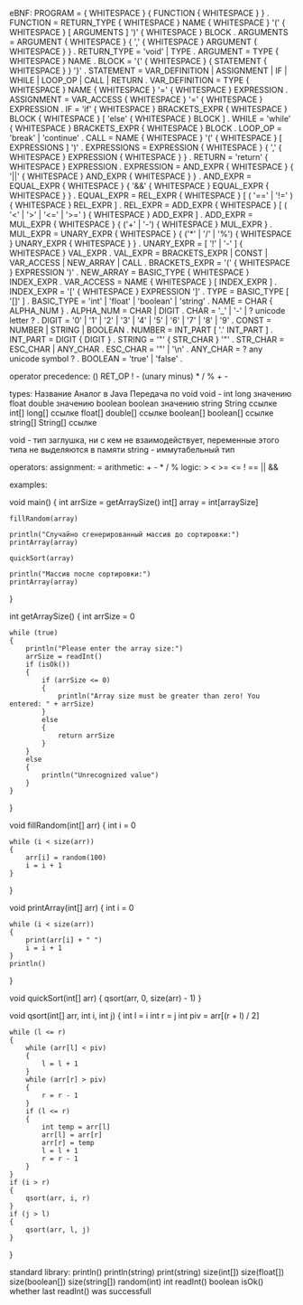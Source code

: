 eBNF:
    PROGRAM = { WHITESPACE } { FUNCTION { WHITESPACE } } .
    FUNCTION = RETURN_TYPE
               { WHITESPACE } NAME
               { WHITESPACE } '('
               { WHITESPACE } [ ARGUMENTS ] ')'
               { WHITESPACE } BLOCK .
    ARGUMENTS = ARGUMENT { WHITESPACE } { ',' { WHITESPACE } ARGUMENT { WHITESPACE } } .
    RETURN_TYPE = 'void' | TYPE .
    ARGUMENT = TYPE { WHITESPACE } NAME .
    BLOCK = '{' { WHITESPACE } { STATEMENT { WHITESPACE } } '}' .
    STATEMENT = VAR_DEFINITION | ASSIGNMENT | IF | WHILE | LOOP_OP | CALL | RETURN .
    VAR_DEFINITION = TYPE
                     { WHITESPACE } NAME
                     { WHITESPACE } '='
                     { WHITESPACE } EXPRESSION .
    ASSIGNMENT = VAR_ACCESS { WHITESPACE } '=' { WHITESPACE } EXPRESSION .
    IF = 'if'
         { WHITESPACE } BRACKETS_EXPR
         { WHITESPACE } BLOCK
         { WHITESPACE } [ 'else' { WHITESPACE } BLOCK ] .
    WHILE = 'while'
            { WHITESPACE } BRACKETS_EXPR
            { WHITESPACE } BLOCK .
    LOOP_OP = 'break' | 'continue' .
    CALL = NAME { WHITESPACE } '(' { WHITESPACE } [ EXPRESSIONS ] ')' .
    EXPRESSIONS = EXPRESSION { WHITESPACE }
                  { ',' { WHITESPACE } EXPRESSION { WHITESPACE } } .
    RETURN = 'return' { WHITESPACE } EXPRESSION .
    EXPRESSION = AND_EXPR { WHITESPACE } { '||' { WHITESPACE } AND_EXPR { WHITESPACE } } .
    AND_EXPR = EQUAL_EXPR { WHITESPACE } { '&&' { WHITESPACE } EQUAL_EXPR { WHITESPACE } } .
    EQUAL_EXPR = REL_EXPR { WHITESPACE } [ ( '==' | '!=' ) { WHITESPACE } REL_EXPR ] .
    REL_EXPR = ADD_EXPR { WHITESPACE } [ ( '<' | '>' | '<=' | '>=' ) { WHITESPACE } ADD_EXPR ] .
    ADD_EXPR = MUL_EXPR { WHITESPACE } { ('+' | '-') { WHITESPACE } MUL_EXPR } .
    MUL_EXPR = UNARY_EXPR { WHITESPACE } { ('*' | '/' | '%') { WHITESPACE } UNARY_EXPR { WHITESPACE } } .
    UNARY_EXPR = [ '!' | '-' ] { WHITESPACE } VAL_EXPR .
    VAL_EXPR = BRACKETS_EXPR | CONST | VAR_ACCESS | NEW_ARRAY | CALL .
    BRACKETS_EXPR = '(' { WHITESPACE } EXPRESSION ')' .
    NEW_ARRAY = BASIC_TYPE { WHITESPACE } INDEX_EXPR .
    VAR_ACCESS = NAME { WHITESPACE } [ INDEX_EXPR ] .
    INDEX_EXPR = '[' { WHITESPACE } EXPRESSION ']' .
    TYPE = BASIC_TYPE [ '[]' ] .
    BASIC_TYPE = 'int' | 'float' | 'boolean' | 'string' .
    NAME = CHAR { ALPHA_NUM } .
    ALPHA_NUM = CHAR | DIGIT .
    CHAR = '_' | '-' | ? unicode letter ? .
    DIGIT = '0' | '1' | '2' | '3' | '4' | '5' | '6' | '7' | '8' | '9' .
    CONST = NUMBER | STRING | BOOLEAN .
    NUMBER = INT_PART [ '.' INT_PART ] .
    INT_PART = DIGIT { DIGIT } .
    STRING = '"' { STR_CHAR } '"' .
    STR_CHAR = ESC_CHAR | ANY_CHAR .
    ESC_CHAR = '\"' | '\n' .
    ANY_CHAR = ? any unicode symbol ? .
    BOOLEAN = 'true' | 'false' .

operator precedence:
    () RET_OP
    ! - (unary minus)
    * / %
    + -

types:
    Название    Аналог в Java       Передача по
    void        void                -
    int         long                значению
    float       double              значению
    boolean     boolean             значению
    string      String              ссылке
    int[]       long[]              ссылке
    float[]     double[]            ссылке
    boolean[]   boolean[]           ссылке
    string[]    String[]            ссылке

void - тип заглушка, ни с кем не взаимодействует, переменные этого типа не выделяются в памяти
string - иммутабельный тип

operators:
    assignment: =
    arithmetic: + - * / %
    logic: > < >= <= ! == || &&

examples:

void main()
{
    int arrSize = getArraySize()
    int[] array = int[arraySize]

    fillRandom(array)

    println("Случайно сгенерированный массив до сортировки:")
    printArray(array)

    quickSort(array)

    println("Массив после сортировки:")
    printArray(array)
}


int getArraySize()
{
    int arrSize = 0

    while (true)
    {
        println("Please enter the array size:")
        arrSize = readInt()
        if (isOk())
        {
            if (arrSize <= 0)
            {
                println("Array size must be greater than zero! You entered: " + arrSize)
            }
            else
            {
                return arrSize
            }
        }
        else
        {
            println("Unrecognized value")
        }
    }
}


void fillRandom(int[] arr)
{
    int i = 0

    while (i < size(arr))
    {
        arr[i] = random(100)
        i = i + 1
    }
}


void printArray(int[] arr)
{
    int i = 0

    while (i < size(arr))
    {
        print(arr[i] + " ")
        i = i + 1
    }
    println()
}


void quickSort(int[] arr)
{
    qsort(arr, 0, size(arr) - 1)
}


void qsort(int[] arr, int i, int j)
{
    int l = i
    int r = j
    int piv = arr[(r + l) / 2]

    while (l <= r)
    {
        while (arr[l] < piv)
        {
            l = l + 1
        }
        while (arr[r] > piv)
        {
            r = r - 1
        }
        if (l <= r)
        {
            int temp = arr[l]
            arr[l] = arr[r]
            arr[r] = temp
            l = l + 1
            r = r - 1
        }
    }
    if (i > r)
    {
        qsort(arr, i, r)
    }
    if (j > l)
    {
        qsort(arr, l, j)
    }
}

standard library:
    println()
    println(string)
    print(string)
    size(int[])
    size(float[])
    size(boolean[])
    size(string[])
    random(int)
    int readInt()
    boolean isOk() whether last readInt() was successfull